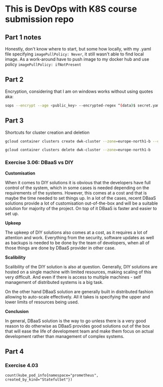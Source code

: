 # This is DevOps with K8S course submission repo

## Part 1 notes

Honestly, don't know where to start, but some how locally, with my .yaml file specifying `imagePullPolicy: Never`, it still wasn't able to find local image. As a work-around have to push image to my docker hub and use policy `imagePullPolicy: ifNotPresent`

## Part 2

Encryption, considering that I am on windows works without using quotes aka:

```bash
sops --encrypt --age <public_key> --encrypted-regex ^(data)$ secret.yaml > secret.enc.yaml
```

## Part 3

Shortcuts for cluster creation and deletion

```bash
gcloud container clusters create dwk-cluster --zone=europe-north1-b --cluster-version=1.29 --disk-size=32 --num-nodes=3 --machine-type=e2-micro

gcloud container clusters delete dwk-cluster --zone=europe-north1-b
```

### Exercise 3.06: DBaaS vs DIY

**Customisation**

When it comes to DIY solutions it is obvious that the developers have full control of the system, which in some cases is needed depending on the requirements of the systems. However, this comes at a cost and that is maybe the time needed to set things up. In a lot of the cases, recent DBaaS solutions provide a lot of customisation out-of-the-box and will be a suitable solution for majority of the project. On top of it DBaaS is faster and easier to set up.

**Upkeep**

The upkeep of DIY solutions also comes at a cost, as it requires a lot of attention and work. Everything from the security, software updates as well as backups is needed to be done by the team of developers, when all of those things are done by DBaaS provider in other case.

**Scalibility**

Scalibility of the DIY solution is also at question. Generally, DIY solutions are hosted on a single machine with limited resources, making scaling of this very difficult. And even if there is access to multiple machines - self management of distributed systems is a big task.

On the other hand DBaaS solution are generally built in distributed fashion allowing to auto-scale effectively. All it takes is specifying the upper and lower limits of resources being used.

**Conclusion**

In general, DBaaS solution is the way to go unless there is a very good reason to do otherwise as DBaaS provides good solutions out of the box that will ease the life of development team and make them focus on actual development rather than management of complex systems.

## Part 4

### Exercise 4.03

```
count(kube_pod_info{namespace="prometheus", created_by_kind="StatefulSet"})
```
